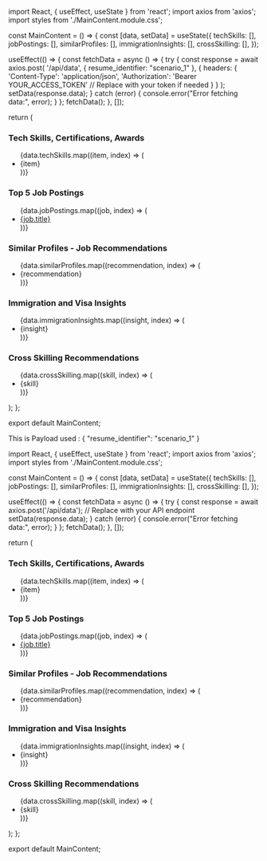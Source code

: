 import React, { useEffect, useState } from 'react';
import axios from 'axios';
import styles from './MainContent.module.css';

const MainContent = () => {
  const [data, setData] = useState({
    techSkills: [],
    jobPostings: [],
    similarProfiles: [],
    immigrationInsights: [],
    crossSkilling: [],
  });

  useEffect(() => {
    const fetchData = async () => {
      try {
        const response = await axios.post(
          '/api/data',
          { resume_identifier: "scenario_1" },
          {
            headers: {
              'Content-Type': 'application/json',
              'Authorization': 'Bearer YOUR_ACCESS_TOKEN' // Replace with your token if needed
            }
          }
        );
        setData(response.data);
      } catch (error) {
        console.error("Error fetching data:", error);
      }
    };
    fetchData();
  }, []);

  return (
    <div className={styles.mainContent}>
      <section className={styles.section}>
        <h3>Tech Skills, Certifications, Awards</h3>
        <ul>
          {data.techSkills.map((item, index) => (
            <li key={index}>{item}</li>
          ))}
        </ul>
      </section>
      <section className={styles.section}>
        <h3>Top 5 Job Postings</h3>
        <ul>
          {data.jobPostings.map((job, index) => (
            <li key={index}>
              <a href={job.link} target="_blank" rel="noopener noreferrer">
                {job.title}
              </a>
            </li>
          ))}
        </ul>
      </section>
      <section className={styles.section}>
        <h3>Similar Profiles - Job Recommendations</h3>
        <ul>
          {data.similarProfiles.map((recommendation, index) => (
            <li key={index}>{recommendation}</li>
          ))}
        </ul>
      </section>
      <section className={styles.section}>
        <h3>Immigration and Visa Insights</h3>
        <ul>
          {data.immigrationInsights.map((insight, index) => (
            <li key={index}>{insight}</li>
          ))}
        </ul>
      </section>
      <section className={styles.section}>
        <h3>Cross Skilling Recommendations</h3>
        <ul>
          {data.crossSkilling.map((skill, index) => (
            <li key={index}>{skill}</li>
          ))}
        </ul>
      </section>
    </div>
  );
};

export default MainContent;








This is Payload used : 
{
    "resume_identifier": "scenario_1"
}

import React, { useEffect, useState } from 'react';
import axios from 'axios';
import styles from './MainContent.module.css';

const MainContent = () => {
  const [data, setData] = useState({
    techSkills: [],
    jobPostings: [],
    similarProfiles: [],
    immigrationInsights: [],
    crossSkilling: [],
  });

  useEffect(() => {
    const fetchData = async () => {
      try {
        const response = await axios.post('/api/data'); // Replace with your API endpoint
        setData(response.data);
      } catch (error) {
        console.error("Error fetching data:", error);
      }
    };
    fetchData();
  }, []);

  return (
    <div className={styles.mainContent}>
      <section className={styles.section}>
        <h3>Tech Skills, Certifications, Awards</h3>
        <ul>
          {data.techSkills.map((item, index) => (
            <li key={index}>{item}</li>
          ))}
        </ul>
      </section>
      <section className={styles.section}>
        <h3>Top 5 Job Postings</h3>
        <ul>
          {data.jobPostings.map((job, index) => (
            <li key={index}>
              <a href={job.link} target="_blank" rel="noopener noreferrer">
                {job.title}
              </a>
            </li>
          ))}
        </ul>
      </section>
      <section className={styles.section}>
        <h3>Similar Profiles - Job Recommendations</h3>
        <ul>
          {data.similarProfiles.map((recommendation, index) => (
            <li key={index}>{recommendation}</li>
          ))}
        </ul>
      </section>
      <section className={styles.section}>
        <h3>Immigration and Visa Insights</h3>
        <ul>
          {data.immigrationInsights.map((insight, index) => (
            <li key={index}>{insight}</li>
          ))}
        </ul>
      </section>
      <section className={styles.section}>
        <h3>Cross Skilling Recommendations</h3>
        <ul>
          {data.crossSkilling.map((skill, index) => (
            <li key={index}>{skill}</li>
          ))}
        </ul>
      </section>
    </div>
  );
};

export default MainContent;
